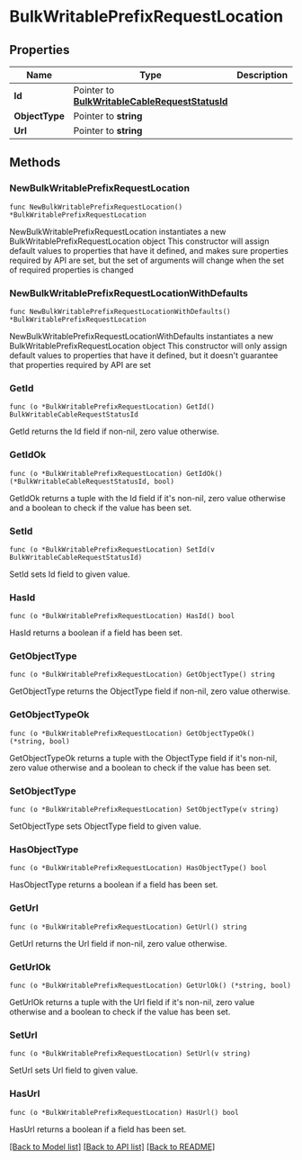 # BulkWritablePrefixRequestLocation

## Properties

Name | Type | Description | Notes
------------ | ------------- | ------------- | -------------
**Id** | Pointer to [**BulkWritableCableRequestStatusId**](BulkWritableCableRequestStatusId.md) |  | [optional] 
**ObjectType** | Pointer to **string** |  | [optional] 
**Url** | Pointer to **string** |  | [optional] 

## Methods

### NewBulkWritablePrefixRequestLocation

`func NewBulkWritablePrefixRequestLocation() *BulkWritablePrefixRequestLocation`

NewBulkWritablePrefixRequestLocation instantiates a new BulkWritablePrefixRequestLocation object
This constructor will assign default values to properties that have it defined,
and makes sure properties required by API are set, but the set of arguments
will change when the set of required properties is changed

### NewBulkWritablePrefixRequestLocationWithDefaults

`func NewBulkWritablePrefixRequestLocationWithDefaults() *BulkWritablePrefixRequestLocation`

NewBulkWritablePrefixRequestLocationWithDefaults instantiates a new BulkWritablePrefixRequestLocation object
This constructor will only assign default values to properties that have it defined,
but it doesn't guarantee that properties required by API are set

### GetId

`func (o *BulkWritablePrefixRequestLocation) GetId() BulkWritableCableRequestStatusId`

GetId returns the Id field if non-nil, zero value otherwise.

### GetIdOk

`func (o *BulkWritablePrefixRequestLocation) GetIdOk() (*BulkWritableCableRequestStatusId, bool)`

GetIdOk returns a tuple with the Id field if it's non-nil, zero value otherwise
and a boolean to check if the value has been set.

### SetId

`func (o *BulkWritablePrefixRequestLocation) SetId(v BulkWritableCableRequestStatusId)`

SetId sets Id field to given value.

### HasId

`func (o *BulkWritablePrefixRequestLocation) HasId() bool`

HasId returns a boolean if a field has been set.

### GetObjectType

`func (o *BulkWritablePrefixRequestLocation) GetObjectType() string`

GetObjectType returns the ObjectType field if non-nil, zero value otherwise.

### GetObjectTypeOk

`func (o *BulkWritablePrefixRequestLocation) GetObjectTypeOk() (*string, bool)`

GetObjectTypeOk returns a tuple with the ObjectType field if it's non-nil, zero value otherwise
and a boolean to check if the value has been set.

### SetObjectType

`func (o *BulkWritablePrefixRequestLocation) SetObjectType(v string)`

SetObjectType sets ObjectType field to given value.

### HasObjectType

`func (o *BulkWritablePrefixRequestLocation) HasObjectType() bool`

HasObjectType returns a boolean if a field has been set.

### GetUrl

`func (o *BulkWritablePrefixRequestLocation) GetUrl() string`

GetUrl returns the Url field if non-nil, zero value otherwise.

### GetUrlOk

`func (o *BulkWritablePrefixRequestLocation) GetUrlOk() (*string, bool)`

GetUrlOk returns a tuple with the Url field if it's non-nil, zero value otherwise
and a boolean to check if the value has been set.

### SetUrl

`func (o *BulkWritablePrefixRequestLocation) SetUrl(v string)`

SetUrl sets Url field to given value.

### HasUrl

`func (o *BulkWritablePrefixRequestLocation) HasUrl() bool`

HasUrl returns a boolean if a field has been set.


[[Back to Model list]](../README.md#documentation-for-models) [[Back to API list]](../README.md#documentation-for-api-endpoints) [[Back to README]](../README.md)


